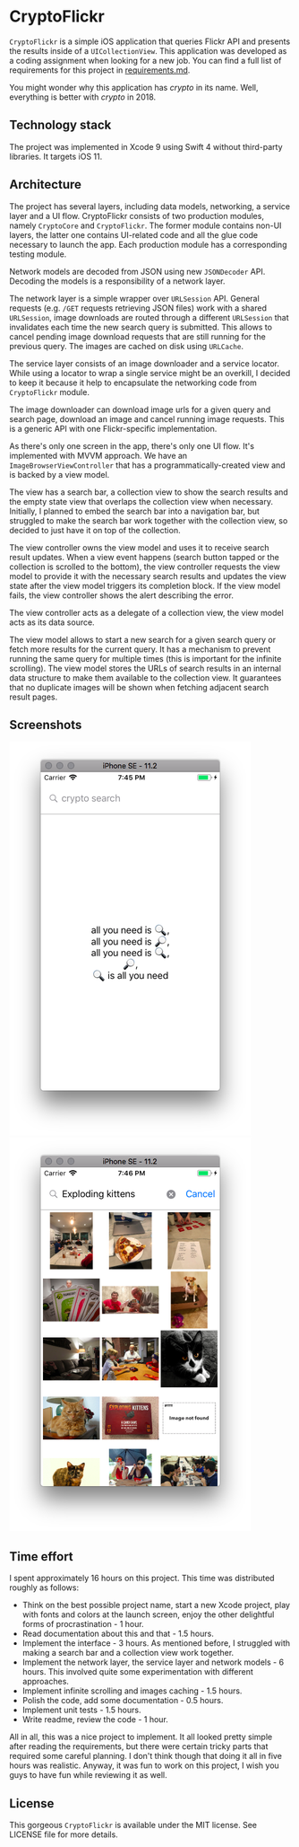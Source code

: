 # CryptoFlickr

`CryptoFlickr` is a simple iOS application that queries Flickr API and presents the results inside of a `UICollectionView`. This application was developed as a coding assignment when looking for a new job. You can find a full list of requirements for this project in [requirements.md](https://github.com/dzzh/cryptoflickr/blob/master/requirements.md).

You might wonder why this application has _crypto_ in its name. Well, everything is better with _crypto_ in 2018.  

## Technology stack

The project was implemented in Xcode 9 using Swift 4 without third-party libraries. It targets iOS 11.

## Architecture    

The project has several layers, including data models, networking, a service layer and a UI flow. CryptoFlickr consists of two production modules, namely `CryptoCore` and `CryptoFlickr`. The former module contains non-UI layers, the latter one contains UI-related code and all the glue code necessary to launch the app. Each production module has a corresponding testing module.

Network models are decoded from JSON using new `JSONDecoder` API. Decoding the models is a responsibility of a network layer.

The network layer is a simple wrapper over `URLSession` API. General requests (e.g. `/GET` requests retrieving JSON files) work with a shared `URLSession`, image downloads are routed through a different `URLSession` that invalidates each time the new search query is submitted. This allows to cancel pending image download requests that are still running for the previous query. The images are cached on disk using `URLCache`.  

The service layer consists of an image downloader and a service locator. While using a locator to wrap a single service might be an overkill, I decided to keep it because it help to encapsulate the networking code from `CryptoFlickr` module.

The image downloader can download image urls for a given query and search page, download an image and cancel running image requests. This is a generic API with one Flickr-specific implementation.   

As there's only one screen in the app, there's only one UI flow. It's implemented with MVVM approach. We have an `ImageBrowserViewController` that has a programmatically-created view and is backed by a view model.

The view has a search bar, a collection view to show the search results and the empty state view that overlaps the collection view when necessary. Initially, I planned to embed the search bar into a navigation bar, but struggled to make the search bar work together with the collection view, so decided to just have it on top of the collection.

The view controller owns the view model and uses it to receive search result updates. When a view event happens (search button tapped or the collection is scrolled to the bottom), the view controller requests the view model to provide it with the necessary search results and updates the view state after the view model triggers its completion block. If the view model fails, the view controller shows the alert describing the error. 

The view controller acts as a delegate of a collection view, the view model acts as its data source.

The view model allows to start a new search for a given search query or fetch more results for the current query. It has a mechanism to prevent running the same query for multiple times (this is important for the infinite scrolling). The view model stores the URLs of search results in an internal data structure to make them available to the collection view. It guarantees that no duplicate images will be shown when fetching adjacent search result pages.

## Screenshots

![Initial screen](https://raw.githubusercontent.com/dzzh/cryptoflickr/master/Screenshots/cryptoflickr-initial-screen.png) 
![Search results](https://raw.githubusercontent.com/dzzh/cryptoflickr/master/Screenshots/cryptoflickr-search-results.png) 

## Time effort

I spent approximately 16 hours on this project. This time was distributed roughly as follows:
* Think on the best possible project name, start a new Xcode project, play with fonts and colors at the launch screen, enjoy the other delightful forms of procrastination - 1 hour.
* Read documentation about this and that - 1.5 hours. 
* Implement the interface - 3 hours. As mentioned before, I struggled with making a search bar and a collection view work together.
* Implement the network layer, the service layer and network models - 6 hours. This involved quite some experimentation with different approaches.
* Implement infinite scrolling and images caching - 1.5 hours.
* Polish the code, add some documentation - 0.5 hours.
* Implement unit tests - 1.5 hours.
* Write readme, review the code - 1 hour.

All in all, this was a nice project to implement. It all looked pretty simple after reading the requirements, but there were certain tricky parts that required some careful planning. I don't think though that doing it all in five hours was realistic. Anyway, it was fun to work on this project, I wish you guys to have fun while reviewing it as well. 
  
## License

This gorgeous `CryptoFlickr` is available under the MIT license. See LICENSE file for more details.

